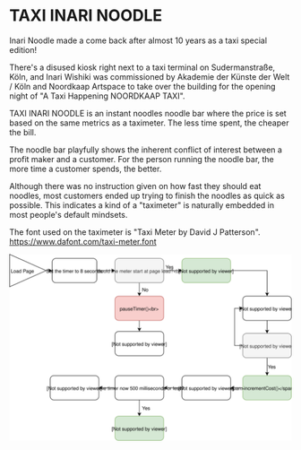 # TAXI INARI NOODLE

Inari Noodle made a come back after almost 10 years as a taxi special edition!

There's a disused kiosk right next to a taxi terminal on Sudermanstraße, Köln, and Inari Wishiki was commissioned by Akademie der Künste der Welt / Köln and Noordkaap Artspace
to take over the building for the opening night of "A Taxi Happening NOORDKAAP TAXI".

TAXI INARI NOODLE is an instant noodles noodle bar where the price is set based on the same metrics as a taximeter. The less time
spent, the cheaper the bill.

The noodle bar playfully shows the inherent conflict of interest between a profit maker and a customer. For the person running the noodle bar, the more time
a customer spends, the better. 

Although there was no instruction given on how fast they should eat noodles, most customers ended up trying to finish the noodles as quick as possible.
This indicates a kind of a "taximeter" is naturally embedded in most people's default mindsets.

The font used on the taximeter is "Taxi Meter by David J Patterson". https://www.dafont.com/taxi-meter.font

![Flowchart](TaxiNoodleMeterDiagram.svg)

